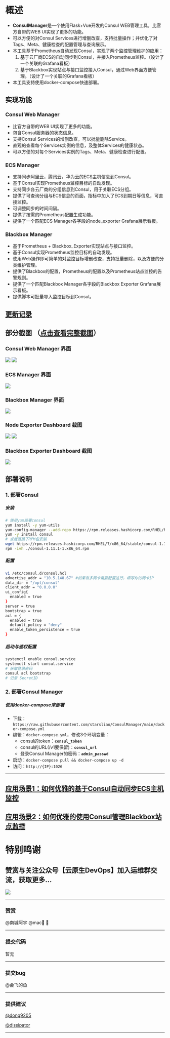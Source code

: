 # 概述
- **ConsulManager**是一个使用Flask+Vue开发的Consul WEB管理工具，比官方自带的WEB UI实现了更多的功能。
- 可以方便的对Consul Services进行增删改查，支持批量操作；并优化了对Tags、Meta、健康检查的配置管理与查询展示。
- 本工具基于Prometheus自动发现Consul，实现了两个监控管理维护的应用：
  1. 基于云厂商ECS的自动同步到Consul，并接入Prometheus监控。（设计了一个关联的Grafana看板）
  2. 基于Blackbox实现站点与接口监控接入Consul，通过Web界面方便管理。（设计了一个关联的Grafana看板）
- 本工具支持使用docker-compose快速部署。

## 实现功能
### Consul Web Manager
- 比官方自带的WEB UI实现了更多的功能。
- 包含Consul服务器的状态信息。
- 支持Consul Services的增删改查，可以批量删除Service。
- 直观的查看每个Services实例的信息，及整体Services的健康状态。
- 可以方便的对每个Services实例的Tags、Meta、健康检查进行配置。

### ECS Manager
- 支持同步阿里云，腾讯云，华为云的ECS主机信息到Consul。
- 基于Consul实现Prometheus监控目标的自动发现。
- 支持同步各云厂商的分组信息到Consul，用于关联ECS分组。
- 提供了可查询分组与ECS信息的页面，指标中加入了ECS到期日等信息，可直接监控。
- 可调整同步的时间间隔。
- 提供了按需的Prometheus配置生成功能。
- 提供了一个匹配ECS Manager各字段的node_exporter Grafana展示看板。

### Blackbox Manager 
- 基于Prometheus + Blackbox_Exporter实现站点与接口监控。
- 基于Consul实现Prometheus监控目标的自动发现。
- 使用Web操作即可简单的对监控目标增删改查，支持批量删除，以及方便的分类维护管理。
- 提供了Blackbox的配置，Prometheus的配置以及Prometheus站点监控的告警规则。
- 提供了一个匹配Blackbox Manager各字段的Blackbox Exporter Grafana展示看板。
- 提供脚本可批量导入监控目标到Consul。

## [更新记录](https://github.com/starsliao/ConsulManager/releases)

## 部分截图  （[点击查看完整截图](https://github.com/starsliao/ConsulManager/tree/main/screenshot#%E6%88%AA%E5%9B%BE)）
### Consul Web Manager 界面
![](https://github.com/starsliao/ConsulManager/blob/main/screenshot/consul1.PNG?raw=true)
![](https://github.com/starsliao/ConsulManager/blob/main/screenshot/consul3.PNG?raw=true)
### ECS Manager 界面
![](https://github.com/starsliao/ConsulManager/blob/main/screenshot/ecs1.PNG?raw=true)
### Blackbox Manager 界面
![](https://github.com/starsliao/ConsulManager/blob/main/screenshot/blackbox1.PNG?raw=true)
### Node Exporter Dashboard 截图
![](https://raw.githubusercontent.com/starsliao/ConsulManager/main/vue-consul/public/node1.png)
![](https://raw.githubusercontent.com/starsliao/ConsulManager/main/vue-consul/public/node2.png)
### Blackbox Exporter Dashboard 截图
![](https://raw.githubusercontent.com/starsliao/ConsulManager/main/vue-consul/public/blackbox.png)

## 部署说明

### 1. 部署Consul

##### 安装

```bash
# 使用yum部署consul
yum install -y yum-utils
yum-config-manager --add-repo https://rpm.releases.hashicorp.com/RHEL/hashicorp.repo
yum -y install consul
# 或者直接下RPM包安装
wget https://rpm.releases.hashicorp.com/RHEL/7/x86_64/stable/consul-1.11.4.x86_64.rpm
rpm -ivh ./consul-1.11.1-1.x86_64.rpm
```

##### 配置

```bash
vi /etc/consul.d/consul.hcl
advertise_addr = "10.5.148.67" #如果有多网卡需要配置这行，填写你的网卡IP
data_dir = "/opt/consul"
client_addr = "0.0.0.0"
ui_config{
  enabled = true
}
server = true
bootstrap = true
acl = {
  enabled = true
  default_policy = "deny"
  enable_token_persistence = true
}
```

##### 启动与鉴权配置

```bash
systemctl enable consul.service
systemctl start consul.service
# 获取登录密码
consul acl bootstrap
# 记录 SecretID
```

### 2. 部署Consul Manager

##### 使用docker-compose来部署
- 下载：`https://raw.githubusercontent.com/starsliao/ConsulManager/main/docker-compose.yml`
- 编辑：`docker-compose.yml`，修改3个环境变量：
  - consul的token：**`consul_token`**
  - consul的URL(/v1要保留)：**`consul_url`**
  - 登录Consul Manager的密码：**`admin_passwd`**
- 启动：`docker-compose pull && docker-compose up -d`
- 访问：`http://{IP}:1026`
---

## [应用场景1：如何优雅的基于Consul自动同步ECS主机监控](https://github.com/starsliao/ConsulManager/blob/main/docs/ECS%E4%B8%BB%E6%9C%BA%E7%9B%91%E6%8E%A7.md)
## [应用场景2：如何优雅的使用Consul管理Blackbox站点监控](https://github.com/starsliao/ConsulManager/blob/main/docs/blackbox%E7%AB%99%E7%82%B9%E7%9B%91%E6%8E%A7.md)


# 特别鸣谢
## 赞赏与关注公众号【**云原生DevOps**】加入运维群交流，获取更多...
![](https://github.com/starsliao/ConsulManager/blob/main/thanks.png)

---

### 赞赏
@南城阿宇
@mac🐬 🌈

---

### 提交代码
暂无

---

### 提交bug
@会飞的鱼

---

### 提供建议
[@dong9205](https://github.com/dong9205)

[@dissipator](https://github.com/dissipator)

---

